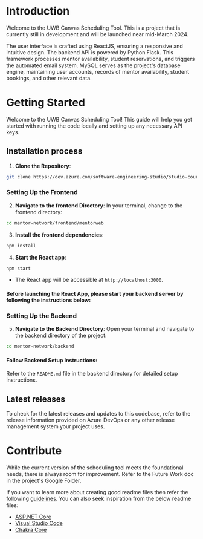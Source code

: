 # Introduction 
Welcome to the UWB Canvas Scheduling Tool. This is a project that is currently still in development and will be launched near mid-March 2024.

The user interface is crafted using ReactJS, ensuring a responsive and intuitive design. The backend API is powered by Python Flask. 
This framework processes mentor availability, student reservations, and triggers the automated email system. MySQL serves as the project's database 
engine, maintaining user accounts, records of mentor availability, student bookings, and other relevant data.


# Getting Started
Welcome to the UWB Canvas Scheduling Tool! This guide will help you get started with running the code locally and setting up any necessary API keys.

## Installation process

1. **Clone the Repository**: 
```bash
git clone https://dev.azure.com/software-engineering-studio/studio-course/_git/mentor-network
```

### Setting Up the Frontend
2. **Navigate to the frontend Directory**:
In your terminal, change to the frontend directory:
```bash
cd mentor-network/frontend/mentorweb 
```

3. **Install the frontend dependencies**:
```bash
npm install
```
4. **Start the React app**:
```bash
npm start
```
- The React app will be accessible at `http://localhost:3000`.
#### Before launching the React App, please start your backend server by following the instructions below:

### Setting Up the Backend
5. **Navigate to the Backend Directory**:
Open your terminal and navigate to the backend directory of the project:

```bash
cd mentor-network/backend
```

#### Follow Backend Setup Instructions:
Refer to the `README.md` file in the backend directory for detailed setup instructions.


## Latest releases
To check for the latest releases and updates to this codebase, refer to the release information provided on Azure DevOps or any other 
release management system your project uses.

# Contribute
While the current version of the scheduling tool meets the foundational needs, there is always room for improvement. Refer to the Future Work doc in the project's Google Folder.


If you want to learn more about creating good readme files then refer the following [guidelines](https://docs.microsoft.com/en-us/azure/devops/repos/git/create-a-readme?view=azure-devops). You can also seek inspiration from the below readme files:
- [ASP.NET Core](https://github.com/aspnet/Home)
- [Visual Studio Code](https://github.com/Microsoft/vscode)
- [Chakra Core](https://github.com/Microsoft/ChakraCore) 
